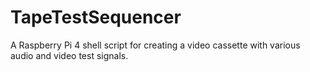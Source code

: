# TapeTestSequencer
A  Raspberry Pi 4 shell script for creating a video cassette with various audio and video test signals.

